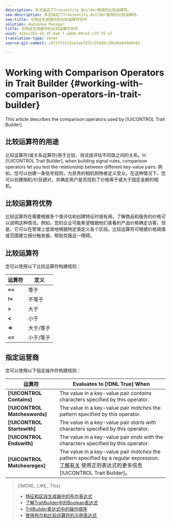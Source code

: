 ```yaml
---
description: 本文描述了Travientity Builder使用的比较运算符。
seo-description: 本文描述了Travientity Builder使用的比较运算符。
seo-title: 与特征生成器中的比较运算符协作
solution: Audience Manager
title: 与特征生成器中的比较运算符协作
uuid: 41bec3b3-e5 df-4a6 f-abb0-80ce4 c75 f5 e7
translation-type: tm+mt
source-git-commit: c9737315132e2ae7d72c250d8c196abe8d9e0e43

---
```



# Working with Comparison Operators in Trait Builder {#working-with-comparison-operators-in-trait-builder}

This article describes the comparison operators used by [!UICONTROL Trait Builder].

## 比较运算符的用途

<!-- c_tb_comparison_operators.xml -->

比较运算符(或关系运算符)用于比较、测试或评估不同值之间的关系。In [!UICONTROL Trait Builder], when building signal rules, comparison operators let you test the relationship between different key-value pairs. 例如，您可以创建一条信号规则，为昂贵的相机购物者定义受众。在这种情况下，您可以创建相机/价目键对，并确定用户是否找到了价格等于或大于固定金额的相机。

## 比较运算符优势

比较运算符在需要根据多个值评估和创建特征时很有用。了解商品和服务的价格可以说明这种情况。例如，您的企业可能希望根据他们查看的产品价格确定访客。但是，它可以在管理上低效地根据特定值定义各个区段。比较运算符可根据价格阈值或范围建立细分触发器，帮助克服这一障碍。

## 比较运算符

您可以使用以下比较运算符构建规则：

| 运算符 | 定义 |
|---|---|
| **==** | 等于 |
| **!=** | 不等于 |
| **&gt;** | 大于 |
| **&lt;** | 小于 |
| **=&gt;** | 大于/等于 |
| **&lt;=** | 小于/等于 |

## 指定运营商

您可以使用以下指定操作符构建规则：

| 运算符 | Evaluates to [!DNL True] When |
|---|---|
| **[!UICONTROL Contains]** | The value in a key-value pair *contains* characters specified by this operator. |
| **[!UICONTROL Matcheswords]** | The value in a key-value pair *matches* the pattern specified by this operator. |
| **[!UICONTROL Startswith]** | The value in a key-value pair *starts with* characters specified by this operator. |
| **[!UICONTROL Endswith]** | The value in a key-value pair *ends with* the characters specified by this operator. |
| **[!UICONTROL Matchesregex]** | The value in a key-value pair *matches* the pattern specified by a regular expression. [了解有关](../../features/traits/trait-builder-regex.md) 使用正则表达式的更多信息 [!UICONTROL Trait Builder]。 |

>[!MORE_ LIKE_ This]
>
>* [特征和区段生成器中的布尔表达式](../../reference/boolean-expressions-tsb.md)
>* [了解TraitBuilder中的Boolean表达式](../../reference/boolean-expressions-tsb.md)
>* [TritBuilder表达式中的操作顺序](../../features/traits/trait-operator-precedence.md)
>* [使用布尔和比较运算符的示例表达式](../../features/traits/trait-expression-samples.md)

